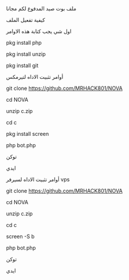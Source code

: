 ملف بوت صيد المدفوع لكم مجانا

كيفية تفعيل الملف

اول شي يجب كتابة هذه الاوامر

pkg install php

pkg install unzip

pkg install git

أوامر تثبيت الاداه لتيرمكس

git clone https://github.com/MRHACK801/NOVA

cd NOVA

unzip c.zip

cd c

pkg install screen

php bot.php

توكن

ايدي

أوامر تثبيت الاداه لسيرفر vps

git clone https://github.com/MRHACK801/NOVA

cd NOVA

unzip c.zip

cd c

screen -S b

php bot.php

توكن

ايدي
